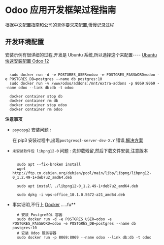 # Odoo 应用开发框架过程指南

根据中文配置[指南](https://alanhou.org/odoo-12-development/)和公司的具体要求来配置,慢慢记录过程

## 开发环境配置

安装示例有很详细的过程,开发是 Ubuntu 系统,所以选择这个来配置---- [Ubuntu 快速安装配置 Odoo 12](https://alanhou.org/odoo-12/)

```shell

  sudo docker run -d -e POSTGRES_USER=odoo -e POSTGRES_PASSWORD=odoo -e POSTGRES_DB=postgres --name db postgres:10
  sudo docker run -v /www/odoo/addons:/mnt/extra-addons -p 8069:8069 --name odoo --link db:db -t odoo

  docker container stop db
  docker container rm db
  docker container stop odoo
  docker container rm odoo

```

**注意事项**

- `psycopg2` 安装问题 :

  在 pip3 安装过程中,出现`postgresql-server-dev-X.Y` 错误,[解决方案](http://landcareweb.com/questions/2208/nin-xu-yao-an-zhuang-postgresql-server-dev-x-ylai-gou-jian-fu-wu-qi-duan-kuo-zhan-huo-zhe-an-zhuang-libpq-devlai-gou-jian-ke-hu-duan-ying-yong-cheng-xu)

- `未安装软件包 libpng12-0` 问题 :
  先卸载残留,然后下载文件安装,注意版本

  ```shell

    sudo apt --fix-broken install
    wget http://ftp.cn.debian.org/debian/pool/main/libp/libpng/libpng12-0_1.2.49-1+deb7u2_amd64.deb

    sudo apt install ./libpng12-0_1.2.49-1+deb7u2_amd64.deb

    sudo dpkg -i wps-office_10.1.0.5672-a21_amd64.deb

  ```

- 事实证明,不行上 [Docker](https://hub.docker.com/_/odoo) .....fu\*\*

  ```shell
    # 安装 PostgreSQL 容器
    sudo docker run -d -e POSTGRES_USER=odoo -e POSTGRES_PASSWORD=odoo -e POSTGRES_DB=postgres --name db postgres:10
    # 安装 Odoo 服务容器
    sudo docker run -p 8069:8069 --name odoo --link db:db -t odoo

  ```
